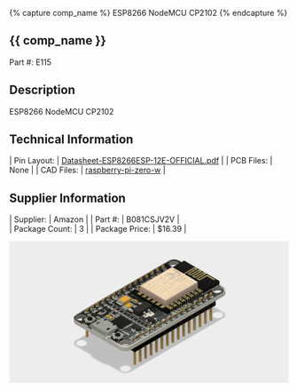 
{% capture comp_name %} ESP8266 NodeMCU CP2102 {% endcapture %}


## {{ comp_name }}


Part #:			E115 

## Description    

ESP8266 NodeMCU CP2102

## Technical Information

| Pin Layout: | [Datasheet-ESP8266ESP-12E-OFFICIAL.pdf](https://www.etechnophiles.com/wp-content/uploads/2021/11/Datasheet-ESP8266ESP-12E-OFFICIAL.pdf) |
| PCB Files: | None |
| CAD Files: | [raspberry-pi-zero-w](https://github.com/lciscon/IPL-Microlab/tree/main/Components/Elec/CAD/E115%20-%20wifi-esp8266) |

## Supplier Information

| Supplier: | Amazon |
| Part #: | B081CSJV2V |         
| Package Count: | 3 |
| Package Price: | $16.39 |

![image](CAD/E115%20-%20wifi-esp8266/ESP8266%20v7.png)
